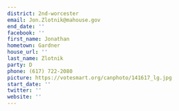 ```yaml
---
district: 2nd-worcester
email: Jon.Zlotnik@mahouse.gov
end_date: ''
facebook: ''
first_name: Jonathan
hometown: Gardner
house_url: ''
last_name: Zlotnik
party: D
phone: (617) 722-2080
picture: https://votesmart.org/canphoto/141617_lg.jpg
start_date: ''
twitter: ''
website: ''
---
```

